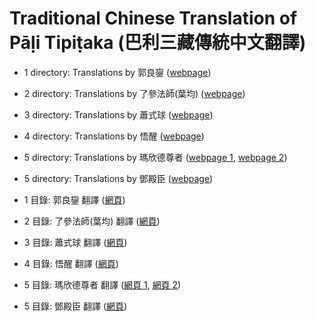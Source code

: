 # Traditional Chinese Translation of Pāḷi Tipiṭaka (巴利三藏傳統中文翻譯)

* 1 directory: Translations by 郭良鋆 (<a href="http://blog.yam.com/benji/article/34665984">webpage</a>)
* 2 directory: Translations by 了參法師(葉均) (<a href="http://myweb.ncku.edu.tw/~lsn46/Tipitaka/Sutta/Khuddaka/Dhammapada/ven-l-z-all.htm">webpage</a>)
* 3 directory: Translations by 蕭式球 (<a href="http://www.chilin.edu.hk/edu/report_section.asp?section_id=5">webpage</a>)
* 4 directory: Translations by 悟醒 (<a href="http://www.online-dhamma.net/dhammarain/canon/cy-1-Khuddakapaatha-Dhammapada-Udaana-Itivuttaka.pdf">webpage</a>)
* 5 directory: Translations by 瑪欣德尊者 (<a href="http://www.taiwandipa.org.tw/images/k/k473-0.zip">webpage 1</a>, <a href="http://www.taiwandipa.org.tw/images/k/k485-0.zip">webpage 2</a>)
* 5 directory: Translations by 鄧殿臣 (<a href="http://tripitaka.cbeta.org/W05">webpage</a>)

* 1 目錄: 郭良鋆 翻譯 (<a href="http://blog.yam.com/benji/article/34665984">網頁</a>)
* 2 目錄: 了參法師(葉均) 翻譯 (<a href="http://myweb.ncku.edu.tw/~lsn46/Tipitaka/Sutta/Khuddaka/Dhammapada/ven-l-z-all.htm">網頁</a>)
* 3 目錄: 蕭式球 翻譯 (<a href="http://www.chilin.edu.hk/edu/report_section.asp?section_id=5">網頁</a>)
* 4 目錄: 悟醒 翻譯 (<a href="http://www.online-dhamma.net/dhammarain/canon/cy-1-Khuddakapaatha-Dhammapada-Udaana-Itivuttaka.pdf">網頁</a>)
* 5 目錄: 瑪欣德尊者 翻譯 (<a href="http://www.taiwandipa.org.tw/images/k/k473-0.zip">網頁 1</a>, <a href="http://www.taiwandipa.org.tw/images/k/k485-0.zip">網頁 2</a>)
* 5 目錄: 鄧殿臣 翻譯 (<a href="http://tripitaka.cbeta.org/W05">網頁</a>)
